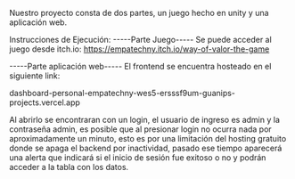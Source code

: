 Nuestro proyecto consta de dos partes, un juego hecho en unity y una aplicación web.

Instrucciones de Ejecución:
-----Parte Juego-----
Se puede acceder al juego desde itch.io: https://empatechny.itch.io/way-of-valor-the-game

-----Parte aplicación web-----
El frontend se encuentra hosteado en el siguiente link:

dashboard-personal-empatechny-wes5-ersssf9um-guanips-projects.vercel.app

Al abrirlo se encontraran con un login, el usuario de ingreso es admin y la contraseña admin, es posible que al presionar login no ocurra nada por
aproximadamente un minuto, esto es por una limitación del hosting gratuito donde se apaga el backend por inactividad, pasado ese tiempo aparecerá
una alerta que indicará si el inicio de sesión fue exitoso o no y podrán acceder a la tabla con los datos.
